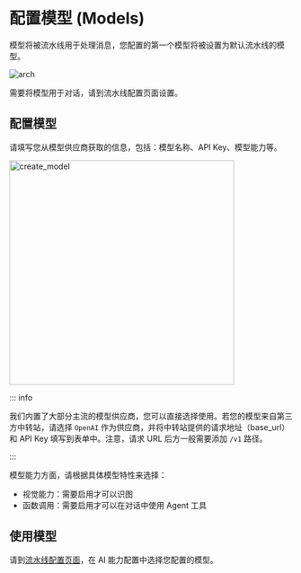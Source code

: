 # 配置模型 (Models)

模型将被流水线用于处理消息，您配置的第一个模型将被设置为默认流水线的模型。  

![arch](/assets/image/deploy/models/arch.png)

需要将模型用于对话，请到流水线配置页面设置。

## 配置模型

请填写您从模型供应商获取的信息，包括：模型名称、API Key、模型能力等。

<img width="400px" src="/assets/image/deploy/models/create_model.png" alt="create_model" />

::: info

我们内置了大部分主流的模型供应商，您可以直接选择使用。若您的模型来自第三方中转站，请选择 `OpenAI` 作为供应商，并将中转站提供的请求地址（base_url）和 API Key 填写到表单中。注意，请求 URL 后方一般需要添加 `/v1` 路径。

:::

模型能力方面，请根据具体模型特性来选择：

- 视觉能力：需要启用才可以识图
- 函数调用：需要启用才可以在对话中使用 Agent 工具

## 使用模型

请到[流水线配置页面](../pipelines/readme.md)，在 AI 能力配置中选择您配置的模型。
